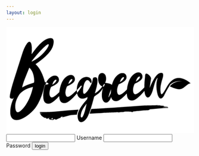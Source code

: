 ```yaml
---
layout: login
---
```


<div class="container main-container">
    <div>
        <div class="row login-logo-container" >
            <div class="col-xs-10 col-xs-offset-1 col-sm-10 col-sm-offset-1 col-md-4 col-md-offset-4">
                <img alt="Logo op de loginpagina" src="images/Logo-Zwart.png" class="logo-login col-xs-12">
            </div>
        </div>
        <div class="row login-buttons-container" >
            <div class=" col-xs-10 col-xs-offset-1 col-sm-8 col-sm-offset-2 col-md-4 col-md-offset-4 col-lg-2 col-lg-offset-5 text-center">
                <form id="frm-login">
                <input type="text" id="txtUserName" name="txtUserName">
                <label for="txtUserName">Username</label>
                <input type="password" id="txtUserNamepassWord" name="txtPassWord">
                <label for="txtPassWord">Password</label>
                <button>login</button>                
                </form>
               <!-- <span class="sign-up">Sign up</span> -->
            </div>
        </div>
    </div>
</div>